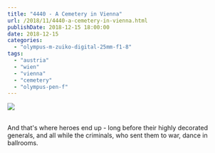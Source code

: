 ```yaml
---
title: "4440 - A Cemetery in Vienna"
url: /2018/11/4440-a-cemetery-in-vienna.html
publishDate: 2018-12-15 18:00:00
date: 2018-12-15
categories: 
  - "olympus-m-zuiko-digital-25mm-f1-8"
tags: 
  - "austria"
  - "wien"
  - "vienna"
  - "cemetery"
  - "olympus-pen-f"
---
```

<div class="container">
<div class="center"><a target="_blank" href="https://d25zfm9zpd7gm5.cloudfront.net/1200x1200/2017/20170925_164158_lr.jpg"><img class="webfeedsFeaturedVisual" src="https://d25zfm9zpd7gm5.cloudfront.net/0600x0600/2017/20170925_164158_lr.jpg" /></a></div>
</div>
<br />

And that's where heroes end up - long before their highly decorated
generals, and all while the criminals, who sent them to war, dance
in ballrooms.